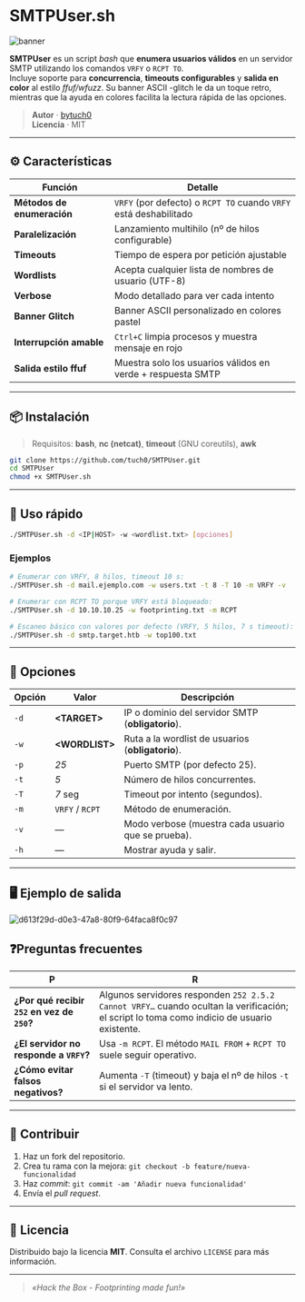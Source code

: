 # SMTPUser.sh

![banner](./banner.png)

**SMTPUser** es un script _bash_ que **enumera usuarios válidos** en un servidor SMTP utilizando los comandos `VRFY` o `RCPT TO`.  
Incluye soporte para **concurrencia**, **timeouts configurables** y **salida en color** al estilo *ffuf/wfuzz*. Su banner ASCII -glitch le da un toque retro, mientras que la ayuda en colores facilita la lectura rápida de las opciones.

> **Autor** · [bytuch0](https://github.com/tuch0)  
> **Licencia** · MIT

---

## ⚙️  Características

| Función                     | Detalle                                                                           |
|-----------------------------|-----------------------------------------------------------------------------------|
| **Métodos de enumeración**  | `VRFY` (por defecto) o `RCPT TO` cuando `VRFY` está deshabilitado                  |
| **Paralelización**          | Lanzamiento multihilo (nº de hilos configurable)                                  |
| **Timeouts**                | Tiempo de espera por petición ajustable                                           |
| **Wordlists**               | Acepta cualquier lista de nombres de usuario (UTF-8)                              |
| **Verbose**                 | Modo detallado para ver cada intento                                              |
| **Banner Glitch**           | Banner ASCII personalizado en colores pastel                                      |
| **Interrupción amable**     | `Ctrl+C` limpia procesos y muestra mensaje en rojo                                 |
| **Salida estilo ffuf**      | Muestra solo los usuarios válidos en verde + respuesta SMTP                       |

---

## 📦  Instalación

> Requisitos: **bash**, **nc (netcat)**, **timeout** (GNU coreutils), **awk**

```bash
git clone https://github.com/tuch0/SMTPUser.git
cd SMTPUser
chmod +x SMTPUser.sh
````

---

## 🚀  Uso rápido

```bash
./SMTPUser.sh -d <IP|HOST> -w <wordlist.txt> [opciones]
```

### Ejemplos

```bash
# Enumerar con VRFY, 8 hilos, timeout 10 s:
./SMTPUser.sh -d mail.ejemplo.com -w users.txt -t 8 -T 10 -m VRFY -v

# Enumerar con RCPT TO porque VRFY está bloqueado:
./SMTPUser.sh -d 10.10.10.25 -w footprinting.txt -m RCPT

# Escaneo básico con valores por defecto (VRFY, 5 hilos, 7 s timeout):
./SMTPUser.sh -d smtp.target.htb -w top100.txt
```

---

## 📝  Opciones

| Opción | Valor           | Descripción                                        |
| ------ | --------------- | -------------------------------------------------- |
| `-d`   | **\<TARGET>**   | IP o dominio del servidor SMTP (**obligatorio**).  |
| `-w`   | **\<WORDLIST>** | Ruta a la wordlist de usuarios (**obligatorio**).  |
| `-p`   | *25*            | Puerto SMTP (por defecto 25).                      |
| `-t`   | *5*             | Número de hilos concurrentes.                      |
| `-T`   | *7* seg         | Timeout por intento (segundos).                    |
| `-m`   | `VRFY` / `RCPT` | Método de enumeración.                             |
| `-v`   | ―               | Modo verbose (muestra cada usuario que se prueba). |
| `-h`   | ―               | Mostrar ayuda y salir.                             |

---

## 🖥️  Ejemplo de salida

![d613f29d-d0e3-47a8-80f9-64faca8f0c97](https://github.com/user-attachments/assets/ab1c9f6d-8468-4888-b487-a0c283db843b)


## ❓Preguntas frecuentes

| P                                           | R                                                                                                                                          |
| ------------------------------------------- | ------------------------------------------------------------------------------------------------------------------------------------------ |
| **¿Por qué recibir `252` en vez de `250`?** | Algunos servidores responden `252 2.5.2 Cannot VRFY…` cuando ocultan la verificación; el script lo toma como indicio de usuario existente. |
| **¿El servidor no responde a `VRFY`?**      | Usa `-m RCPT`. El método `MAIL FROM` + `RCPT TO` suele seguir operativo.                                                                   |
| **¿Cómo evitar falsos negativos?**          | Aumenta `-T` (timeout) y baja el nº de hilos `-t` si el servidor va lento.                                                                 |

---

## 🤝 Contribuir

1. Haz un fork del repositorio.
2. Crea tu rama con la mejora: `git checkout -b feature/nueva-funcionalidad`
3. Haz *commit*: `git commit -am 'Añadir nueva funcionalidad'`
4. Envía el *pull request*.

---

## 📜  Licencia

Distribuido bajo la licencia **MIT**. Consulta el archivo `LICENSE` para más información.

---

> *«Hack the Box - Footprinting made fun!»*
